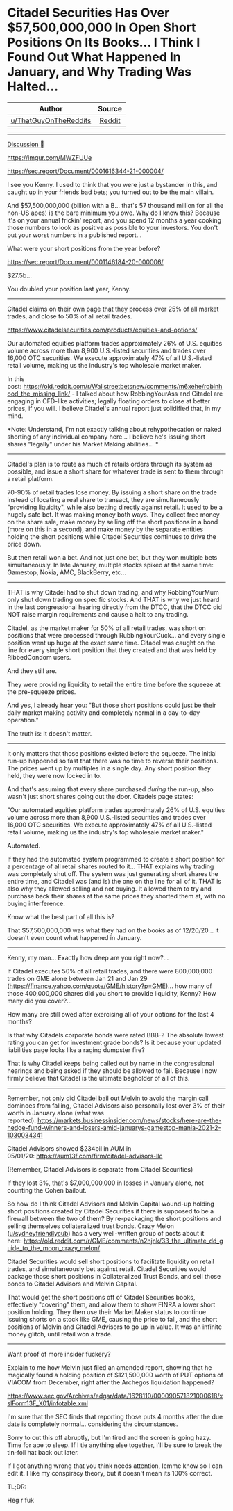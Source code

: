 Citadel Securities Has Over $57,500,000,000 In Open Short Positions On Its Books... I Think I Found Out What Happened In January, and Why Trading Was Halted...
===============================================================================================================================================================

| Author       | Source       | 
| :-------------: |:-------------:|
|  [u/ThatGuyOnTheReddits](https://www.reddit.com/user/ThatGuyOnTheReddits/) | [Reddit](https://www.reddit.com/r/Superstonk/comments/n7g5gp/citadel_securities_has_over_57500000000_in_open/?utm_source=share&utm_medium=web2x&context=3) | 

---

[Discussion 🦍](https://www.reddit.com/r/Superstonk/search?q=flair_name%3A%22Discussion%20%F0%9F%A6%8D%22&restrict_sr=1)

<https://imgur.com/MWZFUUe>

<https://sec.report/Document/0001616344-21-000004/>

I see you Kenny. I used to think that you were just a bystander in this, and caught up in your friends bad bets; you turned out to be the main villain.

And $57,500,000,000 (billion with a B... that's 57 thousand million for all the non-US apes) is the bare minimum you owe. Why do I know this? Because it's on your annual frickin' report, and you spend 12 months a year cooking those numbers to look as positive as possible to your investors. You don't put your worst numbers in a published report...

What were your short positions from the year before?

<https://sec.report/Document/0001146184-20-000006/>

$27.5b...

You doubled your position last year, Kenny.

* * * * *

Citadel claims on their own page that they process over 25% of all market trades, and close to 50% of all retail trades.

<https://www.citadelsecurities.com/products/equities-and-options/>

Our automated equities platform trades approximately 26% of U.S. equities volume across more than 8,900 U.S.-listed securities and trades over 16,000 OTC securities. We execute approximately 47% of all U.S.-listed retail volume, making us the industry's top wholesale market maker.

In this post: <https://old.reddit.com/r/Wallstreetbetsnew/comments/m6xehe/robinhood_the_missing_link/> - I talked about how RobbingYourAss and Citadel are engaging in CFD-like activities; legally floating orders to close at better prices, if you will. I believe Citadel's annual report just solidified that, in my mind.

*Note: Understand, I'm not exactly talking about rehypothecation or naked shorting of any individual company here... I believe he's issuing short shares "legally" under his Market Making abilities... *

* * * * *

Citadel's plan is to route as much of retails orders through its system as possible, and issue a short share for whatever trade is sent to them through a retail platform.

70-90% of retail trades lose money. By issuing a short share on the trade instead of locating a real share to transact, they are simultaneously "providing liquidity", while also betting directly against retail. It used to be a hugely safe bet. It was making money both ways. They collect free money on the share sale, make money by selling off the short positions in a bond (more on this in a second), and make money by the separate entities holding the short positions while Citadel Securities continues to drive the price down.

But then retail won a bet. And not just one bet, but they won multiple bets simultaneously. In late January, multiple stocks spiked at the same time: Gamestop, Nokia, AMC, BlackBerry, etc...

* * * * *

THAT is why Citadel had to shut down trading, and why RobbingYourMum only shut down trading on specific stocks. And THAT is why we just heard in the last congressional hearing directly from the DTCC, that the DTCC did NOT raise margin requirements and cause a halt to any trading.

Citadel, as the market maker for 50% of all retail trades, was short on positions that were processed through RubbingYourCuck... and every single position went up huge at the exact same time. Citadel was caught on the line for every single short position that they created and that was held by RibbedCondom users.

And they still are.

They were providing liquidity to retail the entire time before the squeeze at the pre-squeeze prices.

And yes, I already hear you: "But those short positions could just be their daily market making activity and completely normal in a day-to-day operation."

The truth is: It doesn't matter.

* * * * *

It only matters that those positions existed before the squeeze. The initial run-up happened so fast that there was no time to reverse their positions. The prices went up by multiples in a single day. Any short position they held, they were now locked in to.

And that's assuming that every share purchased *during* the run-up, also wasn't just short shares going out the door. Citadels page states:

"Our automated equities platform trades approximately 26% of U.S. equities volume across more than 8,900 U.S.-listed securities and trades over 16,000 OTC securities. We execute approximately 47% of all U.S.-listed retail volume, making us the industry's top wholesale market maker."

Automated.

If they had the automated system programmed to create a short position for a percentage of all retail shares routed to it... THAT explains why trading was completely shut off. The system was just generating short shares the entire time, and Citadel was (and is) the one on the line for all of it. THAT is also why they allowed selling and not buying. It allowed them to try and purchase back their shares at the same prices they shorted them at, with no buying interference.

Know what the best part of all this is?

That $57,500,000,000 was what they had on the books as of 12/20/20... it doesn't even count what happened in January.

* * * * *

Kenny, my man... Exactly how deep are you right now?...

If Citadel executes 50% of all retail trades, and there were 800,000,000 trades on GME alone between Jan 21 and Jan 29 (<https://finance.yahoo.com/quote/GME/history?p=GME>)... how many of those 400,000,000 shares did you short to provide liquidity, Kenny? How many did you cover?...

How many are still owed after exercising all of your options for the last 4 months?

Is that why Citadels corporate bonds were rated BBB-? The absolute lowest rating you can get for investment grade bonds? Is it because your updated liabilities page looks like a raging dumpster fire?

That is why Citadel keeps being called out by name in the congressional hearings and being asked if they should be allowed to fail. Because I now firmly believe that Citadel is the ultimate bagholder of all of this.

* * * * *

Remember, not only did Citadel bail out Melvin to avoid the margin call dominoes from falling, Citadel Advisors also personally lost over 3% of their worth in January alone (what was reported): <https://markets.businessinsider.com/news/stocks/here-are-the-hedge-fund-winners-and-losers-amid-januarys-gamestop-mania-2021-2-1030034341>

Citadel Advisors showed $234bil in AUM in 05/01/20: <https://aum13f.com/firm/citadel-advisors-llc>

(Remember, Citadel Advisors is separate from Citadel Securities)

If they lost 3%, that's $7,000,000,000 in losses in January alone, not counting the Cohen bailout.

So how do I think Citadel Advisors and Melvin Capital wound-up holding short positions created by Citadel Securities if there is supposed to be a firewall between the two of them? By re-packaging the short positions and selling themselves collateralized trust bonds. Crazy Melon ([u/sydneyfriendlycub](https://www.reddit.com/u/sydneyfriendlycub/)) has a very well-written group of posts about it here: <https://old.reddit.com/r/GME/comments/n2hjnk/33_the_ultimate_dd_guide_to_the_moon_crazy_melon/>

Citadel Securities would sell short positions to facilitate liquidity on retail trades, and simultaneously bet against retail. Citadel Securities would package those short positions in Collateralized Trust Bonds, and sell those bonds to Citadel Advisors and Melvin Capital.

That would get the short positions off of Citadel Securities books, effectively "covering" them, and allow them to show FINRA a lower short position holding. They then use their Market Maker status to continue issuing shorts on a stock like GME, causing the price to fall, and the short positions of Melvin and Citadel Advisors to go up in value. It was an infinite money glitch, until retail won a trade.

* * * * *

Want proof of more insider fuckery?

Explain to me how Melvin just filed an amended report, showing that he magically found a holding position of $121,500,000 worth of PUT options of VIACOM from December, right after the Archegos liquidation happened?

<https://www.sec.gov/Archives/edgar/data/1628110/000090571821000618/xslForm13F_X01/infotable.xml>

I'm sure that the SEC finds that reporting those puts 4 months after the due date is completely normal... considering the circumstances.

Sorry to cut this off abruptly, but I'm tired and the screen is going hazy. Time for ape to sleep. If I tie anything else together, I'll be sure to break the tin-foil hat back out later.

If I got anything wrong that you think needs attention, lemme know so I can edit it. I like my conspiracy theory, but it doesn't mean its 100% correct.

TL;DR:

Heg r fuk
